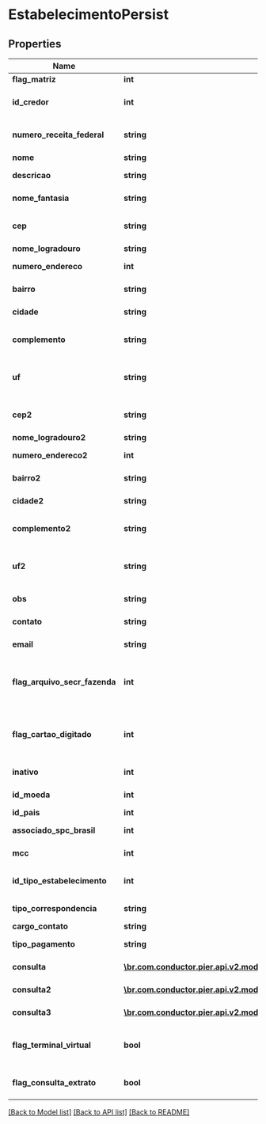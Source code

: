 # EstabelecimentoPersist

## Properties
Name | Type | Description | Notes
------------ | ------------- | ------------- | -------------
**flag_matriz** | **int** | Indica se \u00C3\u00A9 matriz ou filial. | [optional] 
**id_credor** | **int** | Apresenta o n\u00C3\u00BAmero de identifica\u00C3\u00A7\u00C3\u00A3o do Credor. | [optional] 
**numero_receita_federal** | **string** | Apresenta o n\u00C3\u00BAmero de identifica\u00C3\u00A7\u00C3\u00A3o do Estabelecimento na Receita Federal. | [optional] 
**nome** | **string** | Nome do Estabelecimento. | [optional] 
**descricao** | **string** | Raz\u00C3\u00A3o Social do Estabelecimento. | [optional] 
**nome_fantasia** | **string** | T\u00C3\u00ADtulo Comercial do Estabelecimento. | [optional] 
**cep** | **string** | C\u00C3\u00B3digo de Endere\u00C3\u00A7amento Postal (CEP). | [optional] 
**nome_logradouro** | **string** | Nome do Logradouro. | [optional] 
**numero_endereco** | **int** | N\u00C3\u00BAmero do endere\u00C3\u00A7o. | [optional] 
**bairro** | **string** | Nome do bairro do endere\u00C3\u00A7o. | [optional] 
**cidade** | **string** | Nome da cidade do endere\u00C3\u00A7o. | [optional] 
**complemento** | **string** | Descri\u00C3\u00A7\u00C3\u00B5es complementares referente ao endere\u00C3\u00A7o. | [optional] 
**uf** | **string** | Sigla de identifica\u00C3\u00A7\u00C3\u00A3o da Unidade Federativa do endere\u00C3\u00A7o. | [optional] 
**cep2** | **string** | C\u00C3\u00B3digo de Endere\u00C3\u00A7amento Postal (CEP). | [optional] 
**nome_logradouro2** | **string** | Nome do Logradouro . | [optional] 
**numero_endereco2** | **int** | N\u00C3\u00BAmero do endere\u00C3\u00A7o. | [optional] 
**bairro2** | **string** | Nome do bairro do endere\u00C3\u00A7o. | [optional] 
**cidade2** | **string** | Nome da cidade do endere\u00C3\u00A7o. | [optional] 
**complemento2** | **string** | Descri\u00C3\u00A7\u00C3\u00B5es complementares referente ao endere\u00C3\u00A7o. | [optional] 
**uf2** | **string** | Sigla de identifica\u00C3\u00A7\u00C3\u00A3o da Unidade Federativa do endere\u00C3\u00A7o. | [optional] 
**obs** | **string** | Detalhes espec\u00C3\u00ADficos quanto ao Cadastro do Estabelecimento. | [optional] 
**contato** | **string** | Nome da pessoa para contato com o Estabelecimento. | [optional] 
**email** | **string** | E-mail da pessoa para contato com o Estabelecimento. | [optional] 
**flag_arquivo_secr_fazenda** | **int** | Indica se o estabelecimento ser\u00C3\u00A1 inclu\u00C3\u00ADdo no arquivo de registro para a Secretaria da Fazenda Estadual. | [optional] 
**flag_cartao_digitado** | **int** | Indica se o estabelecimento poder\u00C3\u00A1 originar transa\u00C3\u00A7\u00C3\u00B5es sem a leitura da tarja ou do chip do cart\u00C3\u00A3o. | [optional] 
**inativo** | **int** | Indica se o estabelecimento est\u00C3\u00A1 inativo. | [optional] 
**id_moeda** | **int** | C\u00C3\u00B3digo identificador da moeda. | [optional] 
**id_pais** | **int** | Identificador de Pa\u00C3\u00ADs. | [optional] 
**associado_spc_brasil** | **int** | N\u00C3\u00BAmero do associado ao SPCBrasil. | [optional] 
**mcc** | **int** | C\u00C3\u00B3digo de Categoria de Mercado. | [optional] 
**id_tipo_estabelecimento** | **int** | C\u00C3\u00B3digo de identifica\u00C3\u00A7\u00C3\u00A3o do Estabelecimento. | [optional] 
**tipo_correspondencia** | **string** | Tipo da Correspond\u00C3\u00AAncia (ORIGEM, CORRESPONDENCIA). | [optional] 
**cargo_contato** | **string** | Cargo do contato do estabelecimento. | [optional] 
**tipo_pagamento** | **string** | Tipo do regime de pagamento do estabelecimento. | [optional] 
**consulta** | [**\br.com.conductor.pier.api.v2.model\ConsultaCadastroEstabelecimentoDTO**](ConsultaCadastroEstabelecimentoDTO.md) | Consulta de cadastro n\u00C3\u00BAmero um. | [optional] 
**consulta2** | [**\br.com.conductor.pier.api.v2.model\ConsultaCadastroEstabelecimentoDTO**](ConsultaCadastroEstabelecimentoDTO.md) | Consulta de cadastro n\u00C3\u00BAmero um. | [optional] 
**consulta3** | [**\br.com.conductor.pier.api.v2.model\ConsultaCadastroEstabelecimentoDTO**](ConsultaCadastroEstabelecimentoDTO.md) | Consulta de cadastro n\u00C3\u00BAmero um. | [optional] 
**flag_terminal_virtual** | **bool** | Flag indicando se o terminal \u00C3\u00A9 f\u00C3\u00ADsico ou virtual, sendo: (true: Sim), (false: N\u00C3\u00A3o)). | 
**flag_consulta_extrato** | **bool** | Flag indicando se o terminal permite consultar extrato, sendo: (true: Sim), (false: N\u00C3\u00A3o)). | 

[[Back to Model list]](../README.md#documentation-for-models) [[Back to API list]](../README.md#documentation-for-api-endpoints) [[Back to README]](../README.md)


